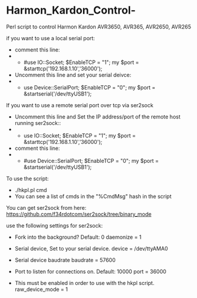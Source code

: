 Harmon_Kardon_Control-
======================

Perl script to control Harmon Kardon AVR3650, AVR365, AVR2650, AVR265

if you want to use a local serial port:
- comment this line:
- - #use IO::Socket; $EnableTCP = "1"; my $port = &starttcp('192.168.1.10','36000');
- Uncomment this line and set your serial deivce:
- - use Device::SerialPort; $EnableTCP = "0"; my $port = &startserial('/dev/ttyUSB1');

If you want to use a remote serial port over tcp via ser2sock
- Uncomment this line and Set the IP address/port of the remote host running ser2sock::
- - use IO::Socket; $EnableTCP = "1"; my $port = &starttcp('192.168.1.10','36000'); 
- comment this line:
- - #use Device::SerialPort; $EnableTCP = "0"; my $port = &startserial('/dev/ttyUSB1');

To use the script:
- ./hkpl.pl cmd
- You can see a list of cmds in the "%CmdMsg" hash in the script


You can get ser2sock from here:
https://github.com/f34rdotcom/ser2sock/tree/binary_mode


use the following settings for ser2sock:

- Fork into the background?  Default: 0
daemonize = 1


- Serial device, Set to your serial device.
device = /dev/ttyAMA0


- Serial device baudrate
baudrate = 57600


- Port to listen for connections on.  Default: 10000
port = 36000


- This must be enabled in order to use with the hkpl script.
raw_device_mode = 1

